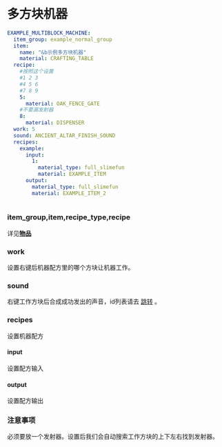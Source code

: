 # 多方块机器

```yaml
EXAMPLE_MULTIBLOCK_MACHINE:
  item_group: example_normal_group
  item:
    name: "&b示例多方块机器"
    material: CRAFTING_TABLE
  recipe:
    #按照这个设置
    #1 2 3
    #4 5 6
    #7 8 9
    5:
      material: OAK_FENCE_GATE
    #不要漏发射器
    8:
      material: DISPENSER
  work: 5
  sound: ANCIENT_ALTAR_FINISH_SOUND
  recipes:
    example:
      input:
        1:
          material_type: full_slimefun
          material: EXAMPLE_ITEM
      output:
        material_type: full_slimefun
        material: EXAMPLE_ITEM_2
        
```

### item\_group,item,recipe\_type,recipe

详见[**物品**](broken-reference)

### **work**

设置右键后机器配方里的哪个方块让机器工作。

### sound

右键工作方块后合成成功发出的声音，id列表请去 [跳转](https://slimefun.github.io/javadocs/Slimefun4/docs/io/github/thebusybiscuit/slimefun4/core/services/sounds/SoundEffect.html) 。

### recipes

设置机器配方

#### input

设置配方输入

#### output

设置配方输出

### 注意事项

必须要放一个发射器。设置后我们会自动搜索工作方块的上下左右找到发射器。



